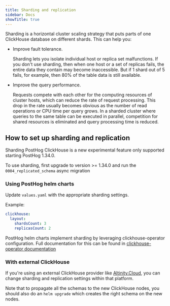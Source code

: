 ```yaml
---
title: Sharding and replication
sidebar: Docs
showTitle: true
---
```



Sharding is a horizontal cluster scaling strategy that puts parts of one ClickHouse database on different shards. This can help you:

- Improve fault tolerance.

    Sharding lets you isolate individual host or replica set malfunctions. If you don't use sharding, then when one host or a set of replicas fails, the entire data they contain may become inaccessible. But if 1 shard out of 5 fails, for example, then 80% of the table data is still available.

- Improve the query performance.

    Requests compete with each other for the computing resources of cluster hosts, which can reduce the rate of request processing. This drop in the rate usually becomes obvious as the number of read operations or CPU time per query grows. In a sharded cluster where queries to the same table can be executed in parallel, competition for shared resources is eliminated and query processing time is reduced.

## How to set up sharding and replication

Sharding PostHog ClickHouse is a new experimental feature only supported starting PostHog 1.34.0.

To use sharding, first upgrade to version >= 1.34.0 and run the `0004_replicated_schema` async migration

### Using PostHog helm charts

Update `values.yaml` with the appropriate sharding settings.

Example:

```yaml
clickhouse:
  layout:
    shardsCount: 3
    replicasCount: 2
```


PostHog helm charts implement sharding by leveraging clickhouse-operator configuration. Full documentation for this can be found in [clickhouse-operator documentation](https://github.com/Altinity/clickhouse-operator/blob/master/docs/custom_resource_explained.md#clusters-and-layouts)

### With external ClickHouse

If you're using an external ClickHouse provider like [Altinity.Cloud](/docs/self-host/configure/using-altinity-cloud), you can change
sharding and replication settings within that platform.

Note that to propagate all the schemas to the new ClickHouse nodes, you should also do an `helm upgrade` which creates the right schema
on the new nodes.
